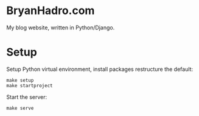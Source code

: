 # BryanHadro.com

My blog website, written in Python/Django.

# Setup

Setup Python virtual environment, install packages restructure the default:

    make setup
    make startproject

Start the server:

    make serve
